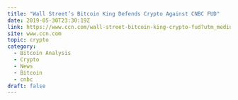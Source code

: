```yaml
---
title: "Wall Street’s Bitcoin King Defends Crypto Against CNBC FUD"
date: 2019-05-30T23:30:19Z
link: https://www.ccn.com/wall-street-bitcoin-king-crypto-fud?utm_medium=RSS&utm_source=hune
site: www.ccn.com
topic: crypto
category:
  - Bitcoin Analysis
  - Crypto
  - News
  - Bitcoin
  - cnbc
draft: false
---
```

